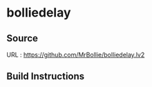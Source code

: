 # bolliedelay

## Source
URL : https://github.com/MrBollie/bolliedelay.lv2

## Build Instructions
```sh
```
